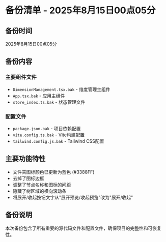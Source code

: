 # 备份清单 - 2025年8月15日00点05分

## 备份时间
2025年8月15日00点05分

## 备份内容

### 主要组件文件
- `DimensionManagement.tsx.bak` - 维度管理主组件
- `App.tsx.bak` - 应用主组件
- `store_index.ts.bak` - 状态管理文件

### 配置文件
- `package.json.bak` - 项目依赖配置
- `vite.config.ts.bak` - Vite构建配置
- `tailwind.config.js.bak` - Tailwind CSS配置

## 主要功能特性
- 文件夹图标颜色已更新为蓝色 (#3388FF)
- 去掉了图标边框
- 调整了节点名称和图标的间距
- 隐藏了树区域的横向滚动条
- 将展开/收起按钮文字从"展开预览/收起预览"改为"展开/收起"

## 备份说明
本次备份包含了所有重要的源代码文件和配置文件，确保项目的完整性和可恢复性。